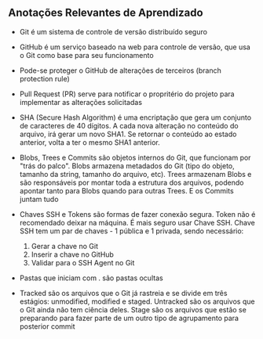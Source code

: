 ## Anotações Relevantes de Aprendizado

- Git é um sistema de controle de versão distribuído seguro

- GitHub é um serviço baseado na web para controle de versão, que usa o Git como base para seu funcionamento

- Pode-se proteger o GitHub de alterações de terceiros (branch protection rule)

- Pull Request (PR) serve para notificar o propritério do projeto para implementar as alterações solicitadas

- SHA (Secure Hash Algorithm) é uma encriptação que gera um conjunto de caracteres de 40 dígitos. A cada nova alteração no conteúdo do arquivo, irá gerar um novo SHA1. Se retornar o conteúdo ao estado anterior, volta a ter o mesmo SHA1 anterior.

- Blobs, Trees e Commits são objetos internos do Git, que funcionam por "trás do palco". Blobs armazena metadados do Git (tipo do objeto, tamanho da string, tamanho do arquivo, etc). Trees armazenam Blobs e são responsáveis por montar toda a estrutura dos arquivos, podendo apontar tanto para Blobs quando para outras Trees. E os Commits juntam tudo

- Chaves SSH e Tokens são formas de fazer conexão segura. Token não é recomendado deixar na máquina. É mais seguro usar Chave SSH. Chave SSH tem um par de chaves - 1 pública e 1 privada, sendo necessário:
    1. Gerar a chave no Git
    2. Inserir a chave no GitHub
    3. Validar para o SSH Agent no Git

- Pastas que iniciam com . são pastas ocultas

- Tracked são os arquivos que o Git já rastreia e se divide em três estágios: unmodified, modified e staged. Untracked são os arquivos que o Git ainda não tem ciência deles. Stage são os arquivos que estão se preparando para fazer parte de um outro tipo de agrupamento para posterior commit